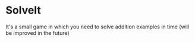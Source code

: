 # SolveIt
It's a small game in which you need to solve addition examples in time (will be improved in the future)
